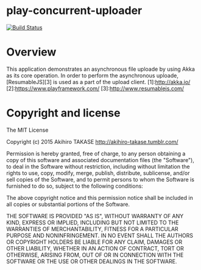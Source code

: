 # play-concurrent-uploader
[![Build Status](https://travis-ci.org/AkihiroTAKASE/play-concurrent-uploader.svg?branch=master)](https://travis-ci.org/AkihiroTAKASE/play-concurrent-uploader)

# Overview
This application demonstrates an asynchronous file uploade by using Akka as its core operation.
In order to perform the asynchronous uploade, [ResumableJS][3] is used as a part of the upload client.
[1]:http://akka.io/
[2]:https://www.playframework.com/
[3]:http://www.resumablejs.com/

# Copyright and license
The MIT License

Copyright (c) 2015 Akihiro TAKASE http://akihiro-takase.tumblr.com/

Permission is hereby granted, free of charge, to any person obtaining a copy
of this software and associated documentation files (the "Software"), to deal
in the Software without restriction, including without limitation the rights
to use, copy, modify, merge, publish, distribute, sublicense, and/or sell
copies of the Software, and to permit persons to whom the Software is
furnished to do so, subject to the following conditions:

The above copyright notice and this permission notice shall be included in
all copies or substantial portions of the Software.

THE SOFTWARE IS PROVIDED "AS IS", WITHOUT WARRANTY OF ANY KIND, EXPRESS OR
IMPLIED, INCLUDING BUT NOT LIMITED TO THE WARRANTIES OF MERCHANTABILITY,
FITNESS FOR A PARTICULAR PURPOSE AND NONINFRINGEMENT. IN NO EVENT SHALL THE
AUTHORS OR COPYRIGHT HOLDERS BE LIABLE FOR ANY CLAIM, DAMAGES OR OTHER
LIABILITY, WHETHER IN AN ACTION OF CONTRACT, TORT OR OTHERWISE, ARISING FROM,
OUT OF OR IN CONNECTION WITH THE SOFTWARE OR THE USE OR OTHER DEALINGS IN
THE SOFTWARE.
